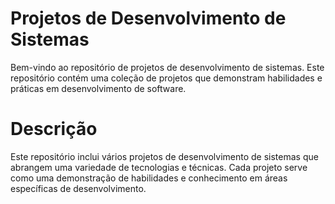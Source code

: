 # Projetos de Desenvolvimento de Sistemas

  Bem-vindo ao repositório de projetos de desenvolvimento de sistemas. Este repositório contém uma coleção de projetos que demonstram habilidades e práticas em desenvolvimento de software.

# Descrição
  Este repositório inclui vários projetos de desenvolvimento de sistemas que abrangem uma variedade de tecnologias e técnicas. Cada projeto serve como uma demonstração de habilidades e conhecimento em áreas específicas de desenvolvimento.
